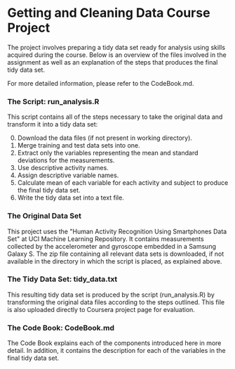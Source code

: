 Getting and Cleaning Data Course Project
===================================

The project involves preparing a tidy data set ready for analysis using skills acquired during the course.  Below is an overview of the files involved in the assignment as well as an explanation of the steps that produces the final tidy data set.

For more detailed information, please refer to the CodeBook.md. 


### The Script: run_analysis.R

This script contains all of the steps necessary to take the original data and transform it into a tidy data set:

0. Download the data files (if not present in working directory).
1. Merge training and test data sets into one.
2. Extract only the variables representing the mean and standard deviations for the measurements.
3. Use descriptive activity names.
4. Assign descriptive variable names.
5. Calculate mean of each variable for each activity and subject to produce the final tidy data set.
6. Write the tidy data set into a text file.


### The Original Data Set

This project uses the "Human Activity Recognition Using Smartphones Data Set" at UCI Machine Learning Repository.  It contains measurements collected by the accelerometer and gyroscope embedded in a Samsung Galaxy S.  The zip file containing all relevant data sets is downloaded, if not available in the directory in which the script is placed, as explained above.


### The Tidy Data Set: tidy_data.txt

This resulting tidy data set is produced by the script (run_analysis.R) by transforming the original data files according to the steps outlined.  This file is also uploaded directly to Coursera project page for evaluation.


### The Code Book: CodeBook.md

The Code Book explains each of the components introduced here in more detail.  In addition, it contains the description for each of the variables in the final tidy data set.
